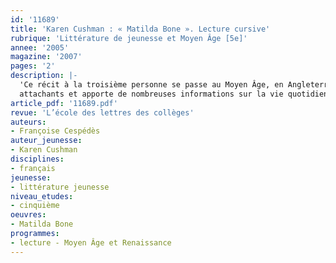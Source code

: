 ```yaml
---
id: '11689'
title: 'Karen Cushman : « Matilda Bone ». Lecture cursive'
rubrique: 'Littérature de jeunesse et Moyen Âge [5e]'
annee: '2005'
magazine: '2007'
pages: '2'
description: |-
  'Ce récit à la troisième personne se passe au Moyen Âge, en Angleterre. Il raconte les premiers mois de la toute nouvelle vie de Matilda, une jeune fille qui a dû quitter le manoir où elle a été élevée et instruite par un aumônier pour devenir l’assistante de Peg, une rebouteuse. Orpheline – sa mère l’a abandonnée et son père est mort –, Matilda se sent plus seule que jamais parce qu’elle a laissé derrière elle ce qu’elle croit être ses vrais points de repère. Que pourrait donc lui apporter cette femme qui n’a besoin d’elle que pour s’occuper du feu, cuisiner, faire infuser des lotions, etc. ? Ce récit, qui est aussi émouvant que plein d’humour, présente des personnages souvent
  attachants et apporte de nombreuses informations sur la vie quotidienne et les croyances de cette époque.'
article_pdf: '11689.pdf'
revue: 'L’école des lettres des collèges'
auteurs:
- Françoise Cespédès
auteur_jeunesse:
- Karen Cushman
disciplines:
- français
jeunesse:
- littérature jeunesse
niveau_etudes:
- cinquième
oeuvres:
- Matilda Bone
programmes:
- lecture - Moyen Âge et Renaissance
---
```

